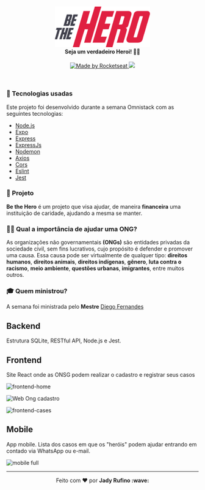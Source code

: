 <h4 align="center">
<img src="./mobile/src/assets/logo%403x.png" width="250px" /><br>
 <b>Seja um verdadeiro Heroi!</b> 🦸‍♂️
</h4>
<p align="center">
  <a href="https://rocketseat.com.br">
    <img alt="Made by Rocketseat" src="https://img.shields.io/badge/made by-Rocketseat-Purple.svg">
  </a>
  <a href="https://www.linkedin.com/in/jady-rufino/" >
    <img src="https://img.shields.io/badge/siga-LinkedIn-blue.svg" />
  </a>
</p>

<br>

### :rocket: Tecnologias usadas
Este projeto foi desenvolvido durante a semana Omnistack com as seguintes tecnologias:
- [Node.js](https://nodejs.org/en/)
- [Expo](https://expo.io/)
- [Express](https://expressjs.com/pt-br/)
- [ExpressJs](https://expressjs.com/pt-br/)
- [Nodemon](https://www.npmjs.com/package/nodemon)
- [Axios](https://www.npmjs.com/package/axios)
- [Cors](https://www.npmjs.com/package/cors)
- [Eslint](https://www.npmjs.com/package/eslint)
- [Jest](https://www.npmjs.com/package/jest)

### :muscle: Projeto

<b>Be the Hero</b> é um projeto que visa ajudar, de maneira <b>financeira</b> uma instituição de caridade, ajudando a mesma se manter. 

### 🦸‍♂️ Qual a importância de ajudar uma ONG? <br>
As organizações não governamentais <b>(ONGs)</b> são entidades privadas da sociedade civil, sem fins lucrativos, cujo propósito é defender e promover uma causa. Essa causa pode ser virtualmente de qualquer tipo: <b>direitos humanos</b>, <b>direitos animais</b>, <b>direitos indígenas</b>, <b>gênero</b>, <b>luta contra o racismo</b>, <b>meio ambiente</b>, <b>questões urbanas</b>, <b>imigrantes</b>, entre muitos outros.


### :mortar_board: Quem ministrou?

A semana foi ministrada pelo <b>Mestre</b> [Diego Fernandes](https://github.com/diego3g)

## Backend
Estrutura SQLite, RESTful API, Node.js e Jest.



## Frontend
Site React onde as ONSG podem realizar o cadastro e registrar seus casos

![frontend-home](https://user-images.githubusercontent.com/38504381/78291032-14a21000-74fb-11ea-82ea-3e1e383bce66.png)

![Web Ong cadastro](https://user-images.githubusercontent.com/38504381/78291601-0d2f3680-74fc-11ea-8e5f-00c06195ad93.PNG)

![frontend-cases](https://user-images.githubusercontent.com/38504381/78291708-3c45a800-74fc-11ea-8bee-1c3671cea5ab.png)


## Mobile
App mobile. Lista dos casos em que os "heróis" podem ajudar entrando em contado via WhatsApp ou e-mail.

 
 ![mobile full](https://user-images.githubusercontent.com/38504381/78292637-baef1500-74fd-11ea-9911-7d9b27bfcbeb.PNG)

---

<p align="center">Feito com ❤️ por <strong>Jady Rufino :wave: </p>
